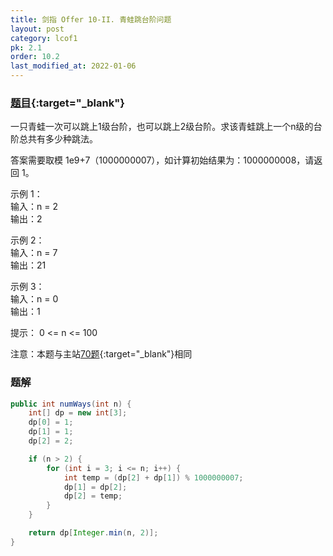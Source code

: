 ```yaml
---
title: 剑指 Offer 10-II. 青蛙跳台阶问题
layout: post
category: lcof1
pk: 2.1
order: 10.2
last_modified_at: 2022-01-06
---
```


### [题目](https://leetcode.cn/problems/qing-wa-tiao-tai-jie-wen-ti-lcof/){:target="_blank"}

一只青蛙一次可以跳上1级台阶，也可以跳上2级台阶。求该青蛙跳上一个n级的台阶总共有多少种跳法。

答案需要取模 1e9+7（1000000007），如计算初始结果为：1000000008，请返回 1。

示例 1：  
输入：n = 2  
输出：2

示例 2：  
输入：n = 7  
输出：21

示例 3：  
输入：n = 0  
输出：1

提示： 0 <= n <= 100

注意：本题与主站[70题](https://leetcode.cn/problems/climbing-stairs/){:target="_blank"}相同

### 题解

```java
public int numWays(int n) {
    int[] dp = new int[3];
    dp[0] = 1;
    dp[1] = 1;
    dp[2] = 2;

    if (n > 2) {
        for (int i = 3; i <= n; i++) {
            int temp = (dp[2] + dp[1]) % 1000000007;
            dp[1] = dp[2];
            dp[2] = temp;
        }
    }

    return dp[Integer.min(n, 2)];
}
```